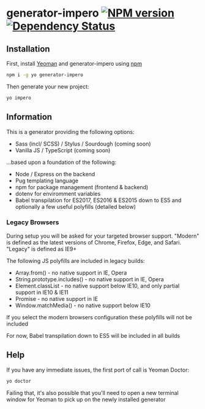 # generator-impero [![NPM version][npm-image]][npm-url] [![Dependency Status][daviddm-image]][daviddm-url]

## Installation

First, install [Yeoman](http://yeoman.io) and generator-impero using [npm](https://www.npmjs.com/)

```bash
npm i -g yo generator-impero
```

Then generate your new project:

```bash
yo impero
```

## Information

This is a generator providing the following options:

- Sass (incl/ SCSS) / Stylus / Sourdough (coming soon)
- Vanilla JS / TypeScript (coming soon)

...based upon a foundation of the following:

- Node / Express on the backend
- Pug templating language
- npm for package management (frontend & backend)
- dotenv for enviromment variables
- Babel transpilation for ES2017, ES2016 & ES2015 down to ES5 and optionally a few useful polyfills (detailed below)

### Legacy Browsers

During setup you will be asked for your targeted browser support. "Modern" is defined as the latest versions of Chrome, Firefox, Edge, and Safari. "Legacy" is defined as IE9+

The following JS polyfills are included in legacy builds:

- Array.from() - no native support in IE, Opera
- String.prototype.includes() - no native support in IE, Opera
- Element.classList - no native support below IE10, and only partial support in IE10 & IE11
- Promise - no native support in IE
- Window.matchMedia() - no native support below IE10

If you select the modern browsers configuration these polyfills will not be included

For now, Babel transpilation down to ES5 will be included in all builds

## Help

If you have any immediate issues, the first port of call is Yeoman Doctor:

```bash
yo doctor
```

Failing that, it's also possible that you'll need to open a new terminal window for Yeoman to pick up on the newly installed generator

[npm-image]: https://badge.fury.io/js/generator-impero.svg
[npm-url]: https://npmjs.org/package/generator-impero
[daviddm-image]: https://david-dm.org/imperodesign/generator-impero.svg?theme=shields.io
[daviddm-url]: https://david-dm.org/imperodesign/generator-impero
